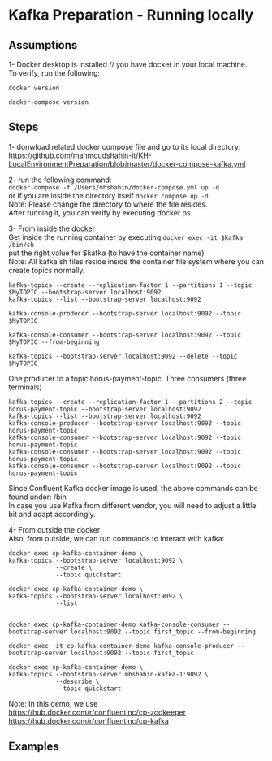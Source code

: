 # Kafka Preparation - Running locally




## Assumptions 
1- Docker desktop is installed // you have docker in your local machine.  
To verify, run the following:  
```
docker version  

docker-compose version   
```




## Steps
1- donwload related docker compose file and go to its local directory:  
https://github.com/mahmoudshahin-it/KH-LocalEnvironmentPreparation/blob/master/docker-compose-kafka.yml  

2- run the following command:  
```docker-compose -f /Users/mhshahin/docker-compose.yml up -d  ```   
or if you are inside the directory itself ``` docker compose up -d ```   
Note: Please change the directory to where the file resides.  
After running it, you can verify by executing docker ps. 

3- From inside the docker  
Get inside the running container by executing ```docker exec -it $kafka /bin/sh  ```  
put the right value for $kafka (to have the container name)  
Note: All kafka sh files reside inside the container file system where you can create topics normally.  

```kafka-topics --create --replication-factor 1 --partitions 1 --topic $MyTOPIC --bootstrap-server localhost:9092  ```  
```kafka-topics --list --bootstrap-server localhost:9092  ```  

``` kafka-console-producer --bootstrap-server localhost:9092 --topic $MyTOPIC ```

``` kafka-console-consumer --bootstrap-server localhost:9092 --topic $MyTOPIC --from-beginning ```

``` kafka-topics --bootstrap-server localhost:9092 --delete --topic $MyTOPIC ```


One producer to a topic horus-payment-topic.
Three consumers (three terminals)
```
kafka-topics --create --replication-factor 1 --partitions 2 --topic horus-payment-topic --bootstrap-server localhost:9092   
kafka-topics --list --bootstrap-server localhost:9092   
kafka-console-producer --bootstrap-server localhost:9092 --topic horus-payment-topic
kafka-console-consumer --bootstrap-server localhost:9092 --topic horus-payment-topic
kafka-console-consumer --bootstrap-server localhost:9092 --topic horus-payment-topic
kafka-console-consumer --bootstrap-server localhost:9092 --topic horus-payment-topic
```

Since Confluent Kafka docker image is used, the above commands can be found under: /bin  
In case you use Kafka from different vendor, you will need to adjust a little bit and adapt accordingly.

4- From outside the docker  
Also, from outside, we can run commands to interact with kafka:  

```
docker exec cp-kafka-container-demo \
kafka-topics --bootstrap-server localhost:9092 \
             --create \
             --topic quickstart  
```             
             
```
docker exec cp-kafka-container-demo \
kafka-topics --bootstrap-server localhost:9092 \
             --list  
             
 ```
 
 ```
 docker exec cp-kafka-container-demo kafka-console-consumer --bootstrap-server localhost:9092 --topic first_topic --from-beginning
 
 ```
 
 ```
 docker exec -it cp-kafka-container-demo kafka-console-producer --bootstrap-server localhost:9092 --topic first_topic

 ```
 
```
docker exec cp-kafka-container-demo \
kafka-topics --bootstrap-server mhshahin-kafka-1:9092 \
             --describe \
             --topic quickstart

```
  
  Note: In this demo, we use   
  https://hub.docker.com/r/confluentinc/cp-zookeeper  
  https://hub.docker.com/r/confluentinc/cp-kafka  
  
## Examples 
